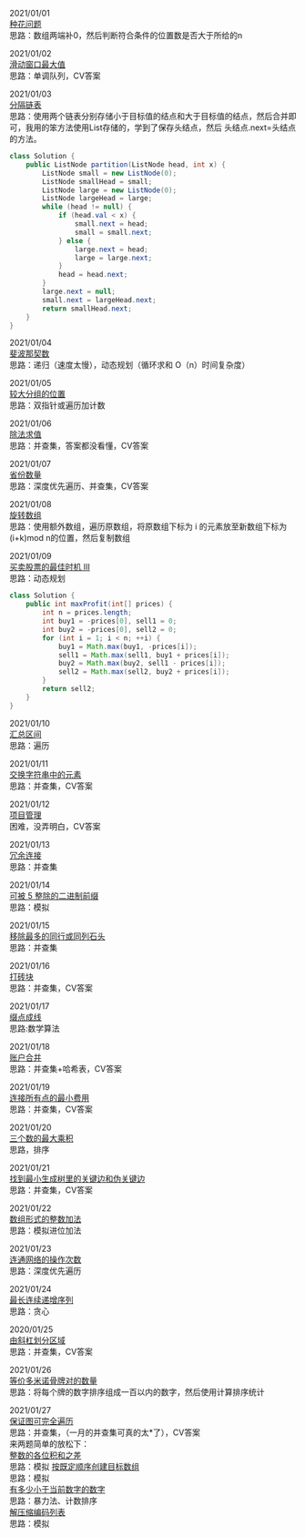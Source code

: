 2021/01/01  
[种花问题](https://leetcode-cn.com/problems/can-place-flowers/)  
思路：数组两端补0，然后判断符合条件的位置数是否大于所给的n

2021/01/02  
[滑动窗口最大值](https://leetcode-cn.com/problems/sliding-window-maximum/)  
思路：单调队列，CV答案

2021/01/03  
[分隔链表](https://leetcode-cn.com/problems/partition-list/)  
思路：使用两个链表分别存储小于目标值的结点和大于目标值的结点，然后合并即可，我用的笨方法使用List存储的，学到了保存头结点，然后 头结点.next=头结点 的方法。
```java
class Solution {
    public ListNode partition(ListNode head, int x) {
        ListNode small = new ListNode(0);
        ListNode smallHead = small;
        ListNode large = new ListNode(0);
        ListNode largeHead = large;
        while (head != null) {
            if (head.val < x) {
                small.next = head;
                small = small.next;
            } else {
                large.next = head;
                large = large.next;
            }
            head = head.next;
        }
        large.next = null;
        small.next = largeHead.next;
        return smallHead.next;
    }
}
```

2021/01/04  
[斐波那契数](https://leetcode-cn.com/problems/fibonacci-number/)  
思路：递归（速度太慢），动态规划（循环求和 O（n）时间复杂度）

2021/01/05  
[较大分组的位置](https://leetcode-cn.com/problems/positions-of-large-groups/)  
思路：双指针或遍历加计数  

2021/01/06  
[除法求值](https://leetcode-cn.com/problems/evaluate-division/)  
思路：并查集，答案都没看懂，CV答案  

2021/01/07  
[省份数量](https://leetcode-cn.com/problems/number-of-provinces/)  
思路：深度优先遍历、并查集，CV答案

2021/01/08  
[旋转数组](https://leetcode-cn.com/problems/rotate-array/)   
思路：使用额外数组，遍历原数组，将原数组下标为 i 的元素放至新数组下标为 (i+k)mod n的位置，然后复制数组

2021/01/09  
[买卖股票的最佳时机 III](https://leetcode-cn.com/problems/best-time-to-buy-and-sell-stock-iii/)  
思路：动态规划  
```java 
class Solution {
    public int maxProfit(int[] prices) {
        int n = prices.length;
        int buy1 = -prices[0], sell1 = 0;
        int buy2 = -prices[0], sell2 = 0;
        for (int i = 1; i < n; ++i) {
            buy1 = Math.max(buy1, -prices[i]);
            sell1 = Math.max(sell1, buy1 + prices[i]);
            buy2 = Math.max(buy2, sell1 - prices[i]);
            sell2 = Math.max(sell2, buy2 + prices[i]);
        }
        return sell2;
    }
}
```
2021/01/10  
[汇总区间](https://leetcode-cn.com/problems/summary-ranges/)  
思路：遍历

2021/01/11  
[交换字符串中的元素](https://leetcode-cn.com/problems/smallest-string-with-swaps/)  
思路：并查集，CV答案

2021/01/12  
[项目管理](https://leetcode-cn.com/problems/sort-items-by-groups-respecting-dependencies/)  
困难，没弄明白，CV答案

2021/01/13  
[冗余连接](https://leetcode-cn.com/problems/redundant-connection/)  
思路：并查集  

2021/01/14  
[可被 5 整除的二进制前缀](https://leetcode-cn.com/problems/binary-prefix-divisible-by-5/)  
思路：模拟

2021/01/15  
[ 移除最多的同行或同列石头](https://leetcode-cn.com/problems/most-stones-removed-with-same-row-or-column/)  
思路：并查集

2021/01/16  
[打砖块](https://leetcode-cn.com/problems/bricks-falling-when-hit/)  
思路：并查集，CV答案  

2021/01/17  
[缀点成线](https://leetcode-cn.com/problems/check-if-it-is-a-straight-line/)  
思路:数学算法

2021/01/18  
[账户合并](https://leetcode-cn.com/problems/accounts-merge/)  
思路：并查集+哈希表，CV答案

2021/01/19  
[连接所有点的最小费用](https://leetcode-cn.com/problems/min-cost-to-connect-all-points/)  
思路：并查集，CV答案  

2021/01/20  
[三个数的最大乘积](https://leetcode-cn.com/problems/maximum-product-of-three-numbers/)  
思路，排序  

2021/01/21  
[找到最小生成树里的关键边和伪关键边](https://leetcode-cn.com/problems/find-critical-and-pseudo-critical-edges-in-minimum-spanning-tree/)  
思路：并查集，CV答案  

2021/01/22  
[数组形式的整数加法](https://leetcode-cn.com/problems/add-to-array-form-of-integer/)  
思路：模拟进位加法  

2021/01/23  
[连通网络的操作次数](https://leetcode-cn.com/problems/number-of-operations-to-make-network-connected/)  
思路：深度优先遍历 

2021/01/24  
[最长连续递增序列](https://leetcode-cn.com/problems/longest-continuous-increasing-subsequence/)  
思路：贪心  

2020/01/25  
[由斜杠划分区域](https://leetcode-cn.com/problems/regions-cut-by-slashes/)  
思路：并查集，CV答案

2021/01/26  
[等价多米诺骨牌对的数量](https://leetcode-cn.com/problems/number-of-equivalent-domino-pairs/)  
思路：将每个牌的数字排序组成一百以内的数字，然后使用计算排序统计  

2021/01/27  
[保证图可完全遍历](https://leetcode-cn.com/problems/remove-max-number-of-edges-to-keep-graph-fully-traversable/)  
思路：并查集，（一月的并查集可真的太*了），CV答案  
来两题简单的放松下：   
[整数的各位积和之差](https://leetcode-cn.com/problems/subtract-the-product-and-sum-of-digits-of-an-integer/)  
思路：模拟
[按既定顺序创建目标数组](https://leetcode-cn.com/problems/create-target-array-in-the-given-order/)  
思路：模拟  
[有多少小于当前数字的数字](https://leetcode-cn.com/problems/how-many-numbers-are-smaller-than-the-current-number/)  
思路：暴力法、计数排序  
[解压缩编码列表](https://leetcode-cn.com/problems/decompress-run-length-encoded-list/)  
思路：模拟





